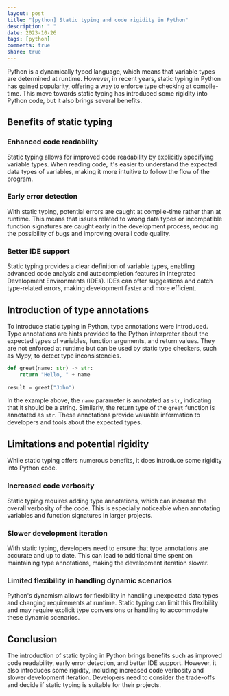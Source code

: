 ```yaml
---
layout: post
title: "[python] Static typing and code rigidity in Python"
description: " "
date: 2023-10-26
tags: [python]
comments: true
share: true
---
```


Python is a dynamically typed language, which means that variable types are determined at runtime. However, in recent years, static typing in Python has gained popularity, offering a way to enforce type checking at compile-time. This move towards static typing has introduced some rigidity into Python code, but it also brings several benefits.

## Benefits of static typing

### Enhanced code readability
Static typing allows for improved code readability by explicitly specifying variable types. When reading code, it's easier to understand the expected data types of variables, making it more intuitive to follow the flow of the program.

### Early error detection
With static typing, potential errors are caught at compile-time rather than at runtime. This means that issues related to wrong data types or incompatible function signatures are caught early in the development process, reducing the possibility of bugs and improving overall code quality.

### Better IDE support
Static typing provides a clear definition of variable types, enabling advanced code analysis and autocompletion features in Integrated Development Environments (IDEs). IDEs can offer suggestions and catch type-related errors, making development faster and more efficient.

## Introduction of type annotations

To introduce static typing in Python, type annotations were introduced. Type annotations are hints provided to the Python interpreter about the expected types of variables, function arguments, and return values. They are not enforced at runtime but can be used by static type checkers, such as Mypy, to detect type inconsistencies.

```python
def greet(name: str) -> str:
    return "Hello, " + name
    
result = greet("John")
```

In the example above, the `name` parameter is annotated as `str`, indicating that it should be a string. Similarly, the return type of the `greet` function is annotated as `str`. These annotations provide valuable information to developers and tools about the expected types.

## Limitations and potential rigidity

While static typing offers numerous benefits, it does introduce some rigidity into Python code.

### Increased code verbosity
Static typing requires adding type annotations, which can increase the overall verbosity of the code. This is especially noticeable when annotating variables and function signatures in larger projects.

### Slower development iteration
With static typing, developers need to ensure that type annotations are accurate and up to date. This can lead to additional time spent on maintaining type annotations, making the development iteration slower.

### Limited flexibility in handling dynamic scenarios
Python's dynamism allows for flexibility in handling unexpected data types and changing requirements at runtime. Static typing can limit this flexibility and may require explicit type conversions or handling to accommodate these dynamic scenarios.

## Conclusion

The introduction of static typing in Python brings benefits such as improved code readability, early error detection, and better IDE support. However, it also introduces some rigidity, including increased code verbosity and slower development iteration. Developers need to consider the trade-offs and decide if static typing is suitable for their projects.
